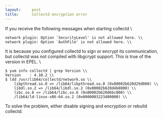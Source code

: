 ```yaml
---
layout:     post
title:      Collectd encryption error
---
```



If you receive the following messages when starting collectd \\

    network plugin: Option `SecurityLevel' is not allowed here. \\
    network plugin: Option `AuthFile' is not allowed here. \\

It is because you configured collectd to sign or encrypt its communication, but collectd was not compiled with libgcrypt support. This is true of the version in EPEL. \\

    $ yum info collectd | grep Version \\
    Version    : 4.10.2 \\
    $ ldd /usr/lib64/collectd/network.so \\
        libpthread.so.0 => /lib64/libpthread.so.0 (0x00002b620d29d000) \\
        libdl.so.2 => /lib64/libdl.so.2 (0x00002b620d4b8000) \\
        libc.so.6 => /lib64/libc.so.6 (0x00002b620d6bc000) \\
        /lib64/ld-linux-x86-64.so.2 (0x0000003223400000) \\

To solve the problem, either disable signing and encryption or rebuild collectd.
